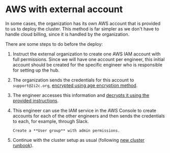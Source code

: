 # AWS with external account

In some cases, the organization has its own AWS account that is provided to us to deploy the cluster.
This method is far simpler as we don't have to handle cloud billing, since it is handled by the organization.

There are some steps to do before the deploy:

1. Instruct the external organization to create one AWS IAM account with full permissions.
   Since we will have one account per engineer,
   this initial account should be created for the specific engineer who is responsible for setting up the hub.

1. The organization sends the credentials for this account to `support@2i2c.org`,
   [encrypted using age encryption method](inv:dc#support:encrypt).

1. The engineer accesses this information and [decrypts it using the provided instructions](/sre-guide/support/decrypt-age).

1. This engineer can use the IAM service in the AWS Console to create accounts for each of the other engineers
   and then sends the credentials to each, for example, through Slack.
   
   ```{tip}
   Create a **User group** with admin permissions.
   ```

1. Continue with the cluster setup as usual (following [new cluster runbook](hub-deployment-guide:runbooks:phase2)).
